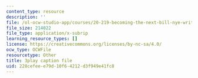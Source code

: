 ```yaml
---
content_type: resource
description: ''
file: /ol-ocw-studio-app/courses/20-219-becoming-the-next-bill-nye-writing-and-hosting-the-educational-show-january-iap-2015/228cefeee79d10f64212d3f949e41fc8_XDBr39cwmbg.srt
file_size: 214022
file_type: application/x-subrip
learning_resource_types: []
license: https://creativecommons.org/licenses/by-nc-sa/4.0/
ocw_type: OCWFile
resourcetype: Other
title: 3play caption file
uid: 228cefee-e79d-10f6-4212-d3f949e41fc8
---
```

